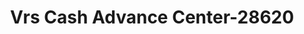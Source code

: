 ---
f_zip-code: 43920
f_state-code: OH
title: Vrs Cash Advance Center-28620
f_phone: 330-386-5626
f_city-only: East Liverpool
f_address: 15415 State Route 170 East Liverpool
f_location-unique-id: '28620'
slug: vrs-cash-advance-center-28620
updated-on: '2024-05-30T13:46:58.046Z'
created-on: '2024-05-30T13:36:59.803Z'
published-on: '2024-05-30T13:54:32.469Z'
f_city-state: cms/city/east-liverpool-oh.md
f_company: cms/company/vrs-cash-advance-center.md
f_state: cms/state/ohio.md
layout: '[payday-loan].html'
tags: payday-loan
---